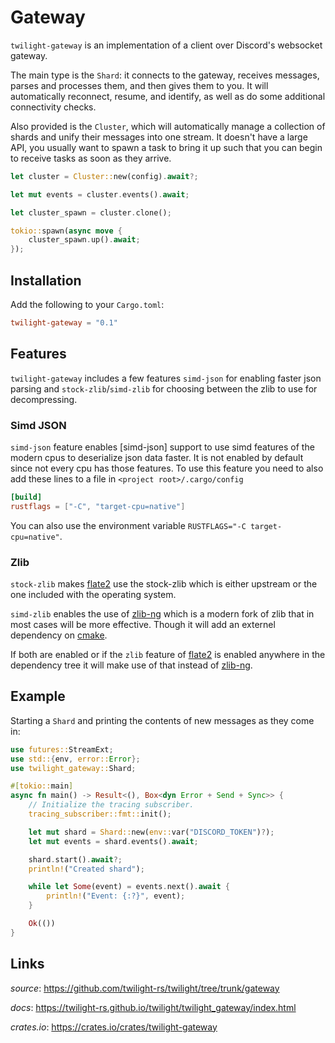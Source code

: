 # Gateway

`twilight-gateway` is an implementation of a client over Discord's websocket
gateway.

The main type is the `Shard`: it connects to the gateway, receives messages,
parses and processes them, and then gives them to you. It will automatically
reconnect, resume, and identify, as well as do some additional connectivity
checks.

Also provided is the `Cluster`, which will automatically manage a collection of
shards and unify their messages into one stream. It doesn't have a large API, you
usually want to spawn a task to bring it up such that you can begin to receive
tasks as soon as they arrive.

```rust
let cluster = Cluster::new(config).await?;

let mut events = cluster.events().await;

let cluster_spawn = cluster.clone();

tokio::spawn(async move {
    cluster_spawn.up().await;
});
```

## Installation

Add the following to your `Cargo.toml`:

```toml
twilight-gateway = "0.1"
```

## Features

`twilight-gateway` includes a few features `simd-json` for enabling faster json
parsing and `stock-zlib`/`simd-zlib` for choosing between the zlib to use for
decompressing.

### Simd JSON

`simd-json` feature enables [simd-json] support to use simd features of the modern cpus
to deserialize json data faster. It is not enabled by default since not every cpu has those features.
To use this feature you need to also add these lines to a file in `<project root>/.cargo/config`
```toml
[build]
rustflags = ["-C", "target-cpu=native"]
```
You can also use the environment variable `RUSTFLAGS="-C target-cpu=native"`.

### Zlib

`stock-zlib` makes [flate2] use the stock-zlib which is either upstream or the 
one included with the operating system.

`simd-zlib` enables the use of [zlib-ng] which is a modern fork of zlib that in 
most cases will be more effective. Though it will add an externel dependency on
[cmake].

If both are enabled or if the `zlib` feature of [flate2] is enabled anywhere in 
the dependency tree it will make use of that instead of [zlib-ng].

## Example

Starting a `Shard` and printing the contents of new messages as they come in:

```rust
use futures::StreamExt;
use std::{env, error::Error};
use twilight_gateway::Shard;

#[tokio::main]
async fn main() -> Result<(), Box<dyn Error + Send + Sync>> {
    // Initialize the tracing subscriber.
    tracing_subscriber::fmt::init();

    let mut shard = Shard::new(env::var("DISCORD_TOKEN")?);
    let mut events = shard.events().await;

    shard.start().await?;
    println!("Created shard");

    while let Some(event) = events.next().await {
        println!("Event: {:?}", event);
    }

    Ok(())
}
```

## Links

*source*: <https://github.com/twilight-rs/twilight/tree/trunk/gateway>

*docs*: <https://twilight-rs.github.io/twilight/twilight_gateway/index.html>

*crates.io*: <https://crates.io/crates/twilight-gateway>

[img:shard]: ./section_3_shard.png
[cmake]: https://cmake.org/
[flate2]: https://github.com/alexcrichton/flate2-rs
[zlib-ng]: https://github.com/zlib-ng/zlib-ng
